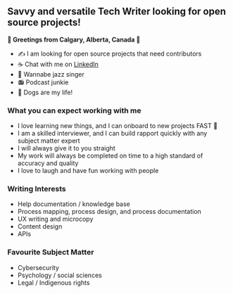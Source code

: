 ## Savvy and versatile Tech Writer looking for open source projects!
**🍁 Greetings from Calgary, Alberta, Canada 🍁**

- ✍️ I am looking for open source projects that need contributors
- ☕ Chat with me on [LinkedIn](https://www.linkedin.com/in/melissaligertwood/)
- 🎵 Wannabe jazz singer
- 📻 Podcast junkie
- 🐶 Dogs are my life!

### What you can expect working with me
- I love learning new things, and I can onboard to new projects FAST 🚀
- I am a skilled interviewer, and I can build rapport quickly with any subject matter expert
- I will always give it to you straight
- My work will always be completed on time to a high standard of accuracy and quality
- I love to laugh and have fun working with people

### Writing Interests
- Help documentation / knowledge base
- Process mapping, process design, and process documentation
- UX writing and microcopy
- Content design
- APIs

### Favourite Subject Matter
- Cybersecurity
- Psychology / social sciences
- Legal / Indigenous rights





